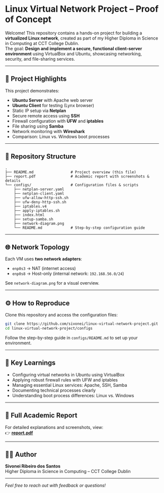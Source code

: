 # Linux Virtual Network Project – Proof of Concept

Welcome! This repository contains a hands-on project for building a **virtualized Linux network**, created as part of my Higher Diploma in Science in Computing at CCT College Dublin.  
The goal: **Design and implement a secure, functional client-server environment** using VirtualBox and Ubuntu, showcasing networking, security, and file-sharing services.

---

## 🚀 Project Highlights

This project demonstrates:

- **Ubuntu Server** with Apache web server
- **Ubuntu Client** for testing (Lynx browser)
- Static IP setup via **Netplan**
- Secure remote access using **SSH**
- Firewall configuration with **UFW** and **iptables**
- File sharing using **Samba**
- Network monitoring with **Wireshark**
- Comparison: Linux vs. Windows boot processes

---

## 📂 Repository Structure

```
.
├── README.md                 # Project overview (this file)
├── report.pdf                # Academic report with screenshots & details
└── configs/                  # Configuration files & scripts
    ├── netplan-server.yaml
    ├── netplan-client.yaml
    ├── ufw-allow-http-ssh.sh
    ├── ufw-deny-http-ssh.sh
    ├── iptables.v4
    ├── apply-iptables.sh
    ├── index.html
    ├── setup-samba.sh
    ├── network-diagram.png
    └── README.md             # Step-by-step configuration guide
```

---

## 🌐 Network Topology

Each VM uses **two network adapters**:  
- `enp0s3` → NAT (internet access)  
- `enp0s8` → Host-only (internal network: `192.168.56.0/24`)  

See `network-diagram.png` for a visual overview.

---

## ⚙️ How to Reproduce

Clone this repository and access the configuration files:

```bash
git clone https://github.com/sivonei/linux-virtual-network-project.git
cd linux-virtual-network-project/configs
```

Follow the step-by-step guide in `configs/README.md` to set up your environment.

---

## 🎯 Key Learnings

- Configuring virtual networks in Ubuntu using VirtualBox
- Applying robust firewall rules with UFW and iptables
- Managing essential Linux services: Apache, SSH, Samba
- Documenting technical processes clearly
- Understanding boot process differences: Linux vs. Windows

---

## 📖 Full Academic Report

For detailed explanations and screenshots, view:  
👉 **[report.pdf](./report.pdf)**

---

## 👨‍💻 Author

**Sivonei Ribeiro dos Santos**  
Higher Diploma in Science in Computing – CCT College Dublin

---

*Feel free to reach out with feedback or questions!*
